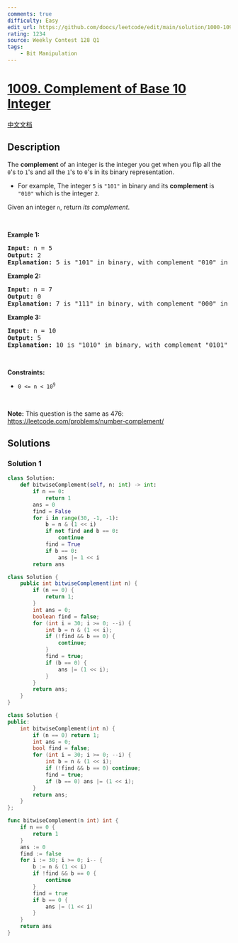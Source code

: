 ```yaml
---
comments: true
difficulty: Easy
edit_url: https://github.com/doocs/leetcode/edit/main/solution/1000-1099/1009.Complement%20of%20Base%2010%20Integer/README_EN.md
rating: 1234
source: Weekly Contest 128 Q1
tags:
    - Bit Manipulation
---
```


<!-- problem:start -->

# [1009. Complement of Base 10 Integer](https://leetcode.com/problems/complement-of-base-10-integer)

[中文文档](/solution/1000-1099/1009.Complement%20of%20Base%2010%20Integer/README.md)

## Description

<p>The <strong>complement</strong> of an integer is the integer you get when you flip all the <code>0</code>&#39;s to <code>1</code>&#39;s and all the <code>1</code>&#39;s to <code>0</code>&#39;s in its binary representation.</p>

<ul>
	<li>For example, The integer <code>5</code> is <code>&quot;101&quot;</code> in binary and its <strong>complement</strong> is <code>&quot;010&quot;</code> which is the integer <code>2</code>.</li>
</ul>

<p>Given an integer <code>n</code>, return <em>its complement</em>.</p>

<p>&nbsp;</p>
<p><strong class="example">Example 1:</strong></p>

<pre>
<strong>Input:</strong> n = 5
<strong>Output:</strong> 2
<strong>Explanation:</strong> 5 is &quot;101&quot; in binary, with complement &quot;010&quot; in binary, which is 2 in base-10.
</pre>

<p><strong class="example">Example 2:</strong></p>

<pre>
<strong>Input:</strong> n = 7
<strong>Output:</strong> 0
<strong>Explanation:</strong> 7 is &quot;111&quot; in binary, with complement &quot;000&quot; in binary, which is 0 in base-10.
</pre>

<p><strong class="example">Example 3:</strong></p>

<pre>
<strong>Input:</strong> n = 10
<strong>Output:</strong> 5
<strong>Explanation:</strong> 10 is &quot;1010&quot; in binary, with complement &quot;0101&quot; in binary, which is 5 in base-10.
</pre>

<p>&nbsp;</p>
<p><strong>Constraints:</strong></p>

<ul>
	<li><code>0 &lt;= n &lt; 10<sup>9</sup></code></li>
</ul>

<p>&nbsp;</p>
<p><strong>Note:</strong> This question is the same as 476: <a href="https://leetcode.com/problems/number-complement/" target="_blank">https://leetcode.com/problems/number-complement/</a></p>

## Solutions

<!-- solution:start -->

### Solution 1

<!-- tabs:start -->

```python
class Solution:
    def bitwiseComplement(self, n: int) -> int:
        if n == 0:
            return 1
        ans = 0
        find = False
        for i in range(30, -1, -1):
            b = n & (1 << i)
            if not find and b == 0:
                continue
            find = True
            if b == 0:
                ans |= 1 << i
        return ans
```

```java
class Solution {
    public int bitwiseComplement(int n) {
        if (n == 0) {
            return 1;
        }
        int ans = 0;
        boolean find = false;
        for (int i = 30; i >= 0; --i) {
            int b = n & (1 << i);
            if (!find && b == 0) {
                continue;
            }
            find = true;
            if (b == 0) {
                ans |= (1 << i);
            }
        }
        return ans;
    }
}
```

```cpp
class Solution {
public:
    int bitwiseComplement(int n) {
        if (n == 0) return 1;
        int ans = 0;
        bool find = false;
        for (int i = 30; i >= 0; --i) {
            int b = n & (1 << i);
            if (!find && b == 0) continue;
            find = true;
            if (b == 0) ans |= (1 << i);
        }
        return ans;
    }
};
```

```go
func bitwiseComplement(n int) int {
	if n == 0 {
		return 1
	}
	ans := 0
	find := false
	for i := 30; i >= 0; i-- {
		b := n & (1 << i)
		if !find && b == 0 {
			continue
		}
		find = true
		if b == 0 {
			ans |= (1 << i)
		}
	}
	return ans
}
```

<!-- tabs:end -->

<!-- solution:end -->

<!-- problem:end -->
